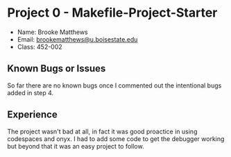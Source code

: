 # Project 0 - Makefile-Project-Starter

- Name: Brooke Matthews
- Email: brookematthews@u.boisestate.edu
- Class: 452-002

## Known Bugs or Issues

So far there are no known bugs once I commented out the intentional bugs added in step 4.

## Experience

The project wasn't bad at all, in fact it was good proactice in using codespaces and onyx. I had to add some code to get the debugger working but beyond that it was an easy project to follow.
